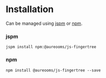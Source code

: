 # Installation

Can be managed using
[jspm](http://jspm.io)
or [npm](https://github.com/npm/npm).

### jspm
```terminal
jspm install npm:@aureooms/js-fingertree
```

### npm
```terminal
npm install @aureooms/js-fingertree --save
```

